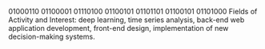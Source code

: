 01000110 01100001 01110100 01100101 01101101 01100101 01101000
Fields of Activity and Interest: deep learning, time series analysis, back-end web application development, front-end design, implementation of new decision-making systems.
